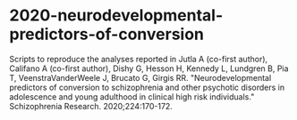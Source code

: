 # 2020-neurodevelopmental-predictors-of-conversion
Scripts to reproduce the analyses reported in Jutla A (co-first author), Califano A (co-first author), Dishy G, Hesson H, Kennedy L, Lundgren B, Pia T, Veenstra­VanderWeele J, Brucato G, Girgis RR. "Neurodevelopmental predictors of conversion to schizophrenia and other psychotic disorders in adolescence and young adulthood in clinical high risk individuals." Schizophrenia Research. 2020;224:170-172.
